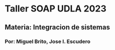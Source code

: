 # Taller SOAP UDLA 2023
## Materia: Integracion de sistemas
### Por: Miguel Brito, Jose I. Escudero


